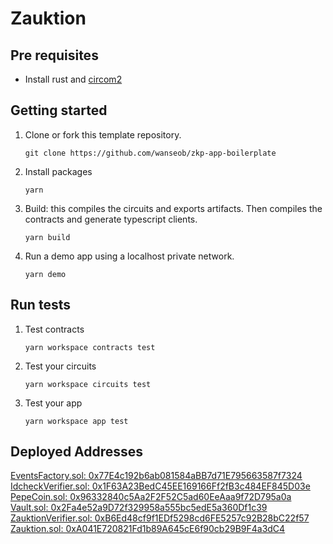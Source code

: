 # Zauktion

## Pre requisites

* Install rust and [circom2](https://docs.circom.io/getting-started/installation/)

## Getting started

1. Clone or fork this template repository.
    ```shell
    git clone https://github.com/wanseob/zkp-app-boilerplate
    ```
2. Install packages
    ```shell
    yarn
    ```
3. Build: this compiles the circuits and exports artifacts. Then compiles the contracts and generate typescript clients.
    ```shell
    yarn build
    ```
4. Run a demo app using a localhost private network.
    ```shell
    yarn demo
    ```

## Run tests
1. Test contracts
    ```shell
    yarn workspace contracts test
    ```

2. Test your circuits
    ```shell
    yarn workspace circuits test
    ```

3. Test your app
    ```shell
    yarn workspace app test
    ```


## Deployed Addresses
[EventsFactory.sol: 0x77E4c192b6ab081584aBB7d71E795663587f7324](https://blockscout.com/gnosis/chiado/address/0x77E4c192b6ab081584aBB7d71E795663587f7324#code)
[IdcheckVerifier.sol: 0x1F63A23BedC45EE169166Ff2fB3c484EF845D03e](https://blockscout.com/gnosis/chiado/address/0x1F63A23BedC45EE169166Ff2fB3c484EF845D03e#code)
[PepeCoin.sol: 0x96332840c5Aa2F2F52C5ad60EeAaa9f72D795a0a](https://blockscout.com/gnosis/chiado/address/0x96332840c5Aa2F2F52C5ad60EeAaa9f72D795a0a#code)
[Vault.sol: 0x2Fa4e52a9D72f329958a555bc5edE5a360Df1c39](https://blockscout.com/gnosis/chiado/address/0x2Fa4e52a9D72f329958a555bc5edE5a360Df1c39#code)
[ZauktionVerifier.sol: 0xB6Ed48cf9f1EDf5298cd6FE5257c92B28bC22f57](https://blockscout.com/gnosis/chiado/address/0xB6Ed48cf9f1EDf5298cd6FE5257c92B28bC22f57#code)
[Zauktion.sol: 0xA041E720821Fd1b89A645cE6f90cb29B9F4a3dC4](https://blockscout.com/gnosis/chiado/address/0xA041E720821Fd1b89A645cE6f90cb29B9F4a3dC4#code)